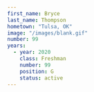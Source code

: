 ```yaml
---
first_name: Bryce 
last_name: Thompson
hometown: "Tulsa, OK"
image: "/images/blank.gif"
number: 99
years:
  - year: 2020
    class: Freshman
    number: 99
    position: G
    status: active
---
```

